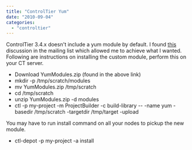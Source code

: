 ```yaml
---
title: "ControlTier Yum"
date: "2010-09-04"
categories: 
  - "controltier"
---
```


ControlTier 3.4.x doesn't include a yum module by default. I found [this](http://groups.google.com/group/controltier/browse_thread/thread/26b5fcc0fa38be54) discussion in the mailing list which allowed me to achieve what I wanted. Following are instructions on installing the custom module, perform this on your CT server.

- Download YumModules.zip (found in the above link)
- mkdir -p /tmp/scratch/modules
- mv YumModules.zip /tmp/scratch
- cd /tmp/scratch
- unzip YumModules.zip -d modules
- ctl -p my-project -m ProjectBuilder -c build-library -- -name yum -basedir /tmp/scratch -targetdir /tmp/target -upload

You may have to run install command on all your nodes to pickup the new module.

- ctl-depot -p my-project -a install

